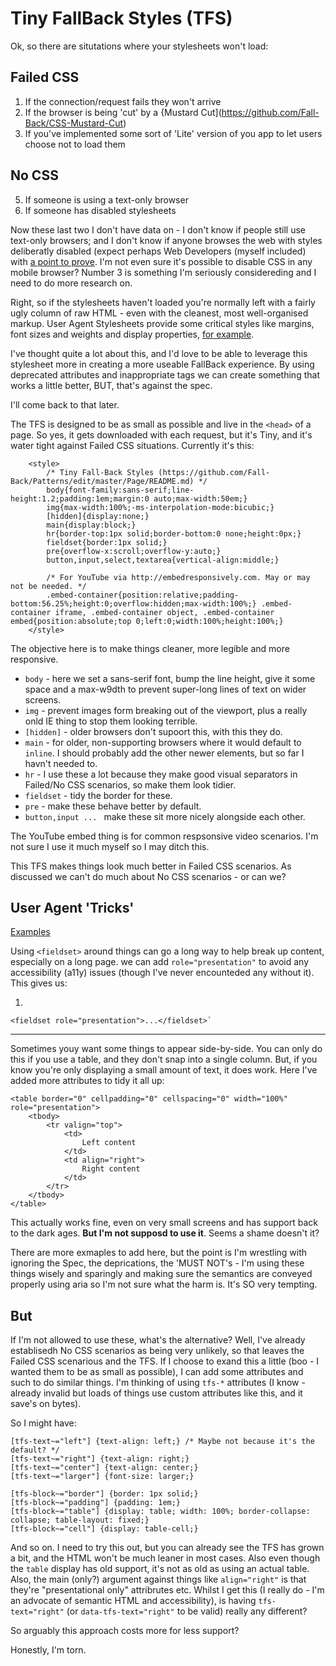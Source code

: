 Tiny FallBack Styles (TFS)
==========================

Ok, so there are situtations where your stylesheets won't load:

Failed CSS
----------

1. If the connection/request fails they won't arrive
2. If the browser is being 'cut' by a {Mustard Cut](https://github.com/Fall-Back/CSS-Mustard-Cut)
3. If you've implemented some sort of 'Lite' version of you app to let users choose not to load them

No CSS
------

5. If someone is using a text-only browser
6. If someone has disabled stylesheets

Now these last two I don't have data on - I don't know if people still use text-only browsers; and I don't know if anyone browses the web with styles deliberatly disabled (expect perhaps Web Developers (myself included) with [a point to prove](https://css-tricks.com/that-time-i-tried-browsing-the-web-without-css/).
I'm not even sure it's possible to disable CSS in any mobile browser?
Number 3 is something I'm seriously considereding and I need to do more research on.

Right, so if the stylesheets haven't loaded you're normally left with a fairly ugly column of raw HTML - even with the cleanest, most well-organised markup. User Agent Stylesheets provide some critical styles like margins, font sizes and weights and display properties, [for example](http://trac.webkit.org/browser/trunk/Source/WebCore/css/html.css).

I've thought quite a lot about this, and I'd love to be able to leverage this stylesheet more in creating a more useable FallBack experience. By using deprecated attributes and inappropriate tags we can create something that works a little better, BUT, that's against the spec.

I'll come back to that later.

The TFS is designed to be as small as possible and live in the `<head>` of a page. So yes, it gets downloaded with each request, but it's Tiny, and it's water tight against Failed CSS situations.
Currently it's this:

```
    <style>
        /* Tiny Fall-Back Styles (https://github.com/Fall-Back/Patterns/edit/master/Page/README.md) */
        body{font-family:sans-serif;line-height:1.2;padding:1em;margin:0 auto;max-width:50em;}
        img{max-width:100%;-ms-interpolation-mode:bicubic;}
        [hidden]{display:none;}
        main{display:block;}
        hr{border-top:1px solid;border-bottom:0 none;height:0px;}
        fieldset{border:1px solid;}
        pre{overflow-x:scroll;overflow-y:auto;}
        button,input,select,textarea{vertical-align:middle;}

        /* For YouTube via http://embedresponsively.com. May or may not be needed. */
        .embed-container{position:relative;padding-bottom:56.25%;height:0;overflow:hidden;max-width:100%;} .embed-container iframe, .embed-container object, .embed-container embed{position:absolute;top 0;left:0;width:100%;height:100%;}
    </style>
```

The objective here is to make things cleaner, more legible and more responsive.

* `body` - here we set a sans-serif font, bump the line height, give it some space and a max-w9dth to prevent super-long lines of text on wider screens.
* `img` - prevent images form breaking out of the viewport, plus a really onld IE thing to stop them looking terrible.
* `[hidden]` - older browsers don't supoort this, with this they do.
* `main` - for older, non-supporting browsers where it would default to `inline`. I should probably add the other newer elements, but so far I havn't needed to.
* `hr` - I use these a lot because they make good visual separators in Failed/No CSS scenarios, so make them look tidier.
* `fieldset` - tidy the border for these.
* `pre` - make these behave better by default.
* `button,input ... ` make these sit more nicely alongside each other.

The YouTube embed thing is for common respsonsive video scenarios. I'm not sure I use it much myself so I may ditch this.

This TFS makes things look much better in Failed CSS scenarios. As discussed we can't do much about No CSS scenarios - or can we?

User Agent 'Tricks'
------------------

[Examples](https://fall-back.github.io/test/tfs-not-allowed.html)

Using `<fieldset>` around things can go a long way to help break up content, especially on a long page. we can add `role="presentation"` to avoid any accessibility (a11y) issues (though I've never encounteded any without it).
This gives us:

1.
```
<fieldset role="presentation">...</fieldset>`
```
---


Sometimes youy want some things to appear side-by-side. You can only do this if you use a table, and they don't snap into a single column. But, if you know you're only displaying a small amount of text, it does work. Here I've added more attributes to tidy it all up:

```
<table border="0" cellpadding="0" cellspacing="0" width="100%" role="presentation">
    <tbody>
        <tr valign="top">
            <td>
                Left content
            </td>
            <td align="right">
                Right content
            </td>
        </tr>
    </tbody>
</table>
```

This actually works fine, even on very small screens and has support back to the dark ages.
**But I'm not supposd to use it**.
Seems a shame doesn't it?

There are more exmaples to add here, but the point is I'm wrestling with ignoring the Spec, the deprications, the 'MUST NOT's - I'm using these things wisely and sparingly and making sure the semantics are conveyed properly using aria so I'm not sure what the harm is. It's SO very tempting.

But
---

If I'm not allowed to use these, what's the alternative? Well, I've already establisedh No CSS scenarios as being very unlikely, so that leaves the Failed CSS scenarious and the TFS. If I choose to exand this a little (boo - I wanted them to be as small as possible), I can add some attributes and such to do similar things. I'm thinking of using `tfs-*` attributes (I know - already invalid but loads of things use custom attributes like this, and it save's on bytes).

So I might have:

```
[tfs-text~="left"] {text-align: left;} /* Maybe not because it's the default? */
[tfs-text~="right"] {text-align: right;}
[tfs-text~="center"] {text-align: center;}
[tfs-text~="larger"] {font-size: larger;}

[tfs-block~="border"] {border: 1px solid;}
[tfs-block~="padding"] {padding: 1em;}
[tfs-block~="table"] {display: table; width: 100%; border-collapse: collapse; table-layout: fixed;}
[tfs-block~="cell"] {display: table-cell;}

```

And so on. I need to try this out, but you can already see the TFS has grown a bit, and the HTML won't be much leaner in most cases. Also even though the `table` display has old support, it's not as old as using an actual table. Also, the main (only?) argument against things like `align="right"` is that they're "presentational only" attribrutes etc. Whilst I get this (I really do - I'm an advocate of semantic HTML and accessibility), is having `tfs-text="right"` (or `data-tfs-text="right"` to be valid) really any different?

So arguably this approach costs more for less support?

Honestly, I'm torn.
